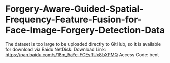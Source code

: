 # Forgery-Aware-Guided-Spatial-Frequency-Feature-Fusion-for-Face-Image-Forgery-Detection-Data
The dataset is too large to be uploaded directly to GitHub, so it is available for download via Baidu NetDisk:
Download Link: https://pan.baidu.com/s/18m_5aYe-FCEsffUx8bXPMQ
Access Code: bent 
